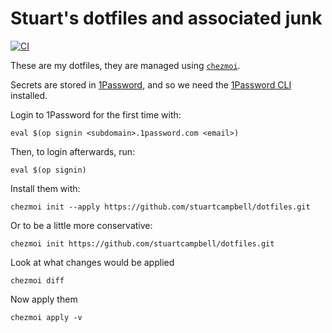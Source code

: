 # Stuart's dotfiles and associated junk

[![CI](https://github.com/stuartcampbell/dotfiles/actions/workflows/main.yml/badge.svg)](https://github.com/stuartcampbell/dotfiles/actions/workflows/main.yml)

These are my dotfiles, they are managed using [`chezmoi`](https://www.chezmoi.io).

Secrets are stored in [1Password](https://1password.com/), and so we need the 
[1Password CLI](https://support.1password.com/command-line-getting-started/) installed.

Login to 1Password for the first time with:

    eval $(op signin <subdomain>.1password.com <email>)

Then, to login afterwards, run:

    eval $(op signin)

Install them with:

    chezmoi init --apply https://github.com/stuartcampbell/dotfiles.git

Or to be a little more conservative:

    chezmoi init https://github.com/stuartcampbell/dotfiles.git
    
Look at what changes would be applied

    chezmoi diff
    
Now apply them

    chezmoi apply -v

